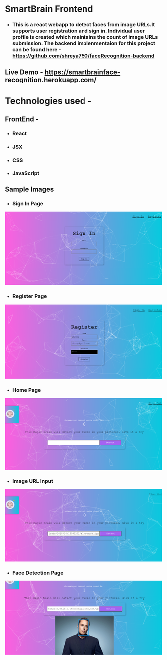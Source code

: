 # SmartBrain Frontend
* ### This is a react webapp to detect faces from image URLs.It supports user registration and sign in. Individual user profile is created which maintains the count of image URLs submission. The backend implenmentaion for this project  can be found here - https://github.com/shreya750/faceRecognition-backend
## Live Demo - https://smartbrainface-recognition.herokuapp.com/

# Technologies used - 
## FrontEnd - 
* ### React
* ### JSX
* ### CSS
* ### JavaScript

## Sample Images
* ### Sign In Page
![Signin Page Sample Image](signin.png)
* ### Register Page
![Register Page Sample Image](register.png)
* ### Home Page
![Home Page Sample Image](homePage.png)
* ### Image URL Input
![Image URL Sample Image](imageURLInput.png)
* ### Face Detection Page
![Face Detection Page Sample Image](faceDetection.png)


